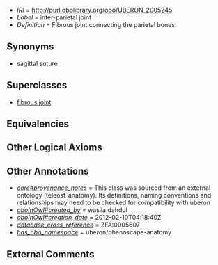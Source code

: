  * *IRI* = http://purl.obolibrary.org/obo/UBERON_2005245
 * *Label* = inter-parietal joint
 * *Definition* = Fibrous joint connecting the parietal bones.

## Synonyms

 * sagittal suture

## Superclasses

 * [fibrous joint](../../UBERON/09/UBERON_0002209.md)

## Equivalencies


## Other Logical Axioms


## Other Annotations

 * *[core#provenance_notes](../../core#provenance/es/core#provenance_notes.md)* = This class was sourced from an external ontology (teleost_anatomy). Its definitions, naming conventions and relationships may need to be checked for compatibility with uberon
 * *[oboInOwl#created_by](../../oboInOwl#created/by/oboInOwl#created_by.md)* = wasila.dahdul
 * *[oboInOwl#creation_date](../../oboInOwl#creation/te/oboInOwl#creation_date.md)* = 2012-02-10T04:18:40Z
 * *[database_cross_reference](../../ef/oboInOwl#hasDbXref.md)* = ZFA:0005607
 * *[has_obo_namespace](../../ce/oboInOwl#hasOBONamespace.md)* = uberon/phenoscape-anatomy

## External Comments

